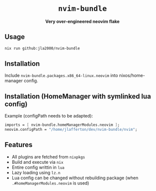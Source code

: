<div align="center">

# `nvim-bundle`

**Very over-engineered neovim flake**

</div>

## Usage

```bash
nix run github:jla2000/nvim-bundle

```

## Installation

Include `nvim-bundle.packages.x86_64-linux.neovim` into nixos/home-manager config.

## Installation (HomeManager with symlinked lua config)

Example (configPath needs to be adapted):

```nix
imports = [ nvim-bundle.homeManagerModules.neovim ];
neovim.configPath = "/home/jlafferton/dev/nvim-bundle/nvim";
```

## Features

- All plugins are fetched from `nixpkgs`
- Build and execute via `nix`
- Entire config writtin in `lua`
- Lazy loading using `lz.n`
- Lua config can be changed without rebuilding package (when `.#homeManagerModules.neovim` is used)
